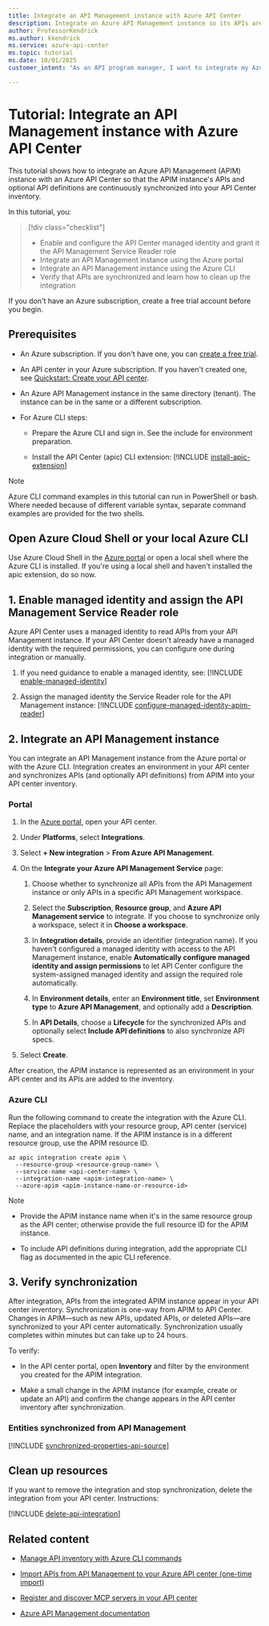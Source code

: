 ```yaml
---
title: Integrate an API Management instance with Azure API Center
description: Integrate an Azure API Management instance so its APIs are continuously synchronized into an API Center inventory.
author: ProfessorKendrick
ms.author: kkendrick
ms.service: azure-api-center
ms.topic: tutorial
ms.date: 10/01/2025
customer_intent: "As an API program manager, I want to integrate my Azure API Management instance with my API center and synchronize API Management APIs to my inventory."

---
```


# Tutorial: Integrate an API Management instance with Azure API Center

This tutorial shows how to integrate an Azure API Management (APIM) instance with an Azure API Center so that the APIM instance's APIs and optional API definitions are continuously synchronized into your API Center inventory.

In this tutorial, you:

> [!div class="checklist"]
>
> * Enable and configure the API Center managed identity and grant it the API Management Service Reader role
> * Integrate an API Management instance using the Azure portal
> * Integrate an API Management instance using the Azure CLI
> * Verify that APIs are synchronized and learn how to clean up the integration

If you don't have an Azure subscription, create a free trial account before you begin.

## Prerequisites

* An Azure subscription.  If you don't have one, you can [create a free trial](https://azure.microsoft.com/free).

* An API center in your Azure subscription. If you haven't created one, see [Quickstart: Create your API center](set-up-api-center.md).

* An Azure API Management instance in the same directory (tenant). The instance can be in the same or a different subscription.

* For Azure CLI steps:

  * Prepare the Azure CLI and sign in. See the include for environment preparation.

  * Install the API Center (apic) CLI extension: [!INCLUDE [install-apic-extension](includes/install-apic-extension.md)]

> [!NOTE]
> Azure CLI command examples in this tutorial can run in PowerShell or bash. Where needed because of different variable syntax, separate command examples are provided for the two shells.

## Open Azure Cloud Shell or your local Azure CLI

Use Azure Cloud Shell in the [Azure portal](https://portal.azure.com) or open a local shell where the Azure CLI is installed. If you're using a local shell and haven't installed the apic extension, do so now.

## 1. Enable managed identity and assign the API Management Service Reader role

Azure API Center uses a managed identity to read APIs from your API Management instance. If your API Center doesn't already have a managed identity with the required permissions, you can configure one during integration or manually.

1. If you need guidance to enable a managed identity, see: [!INCLUDE [enable-managed-identity](includes/enable-managed-identity.md)]

2. Assign the managed identity the Service Reader role for the API Management instance: [!INCLUDE [configure-managed-identity-apim-reader](includes/configure-managed-identity-apim-reader.md)]

## 2. Integrate an API Management instance

You can integrate an API Management instance from the Azure portal or with the Azure CLI. Integration creates an environment in your API center and synchronizes APIs (and optionally API definitions) from APIM into your API center inventory.

### Portal

1. In the [Azure portal](https://portal.azure.com), open your API center.

1. Under **Platforms**, select **Integrations**.

1. Select **+ New integration** > **From Azure API Management**.

1. On the **Integrate your Azure API Management Service** page:

   1. Choose whether to synchronize all APIs from the API Management instance or only APIs in a specific API Management workspace.

   1. Select the **Subscription**, **Resource group**, and **Azure API Management service** to integrate. If you choose to synchronize only a workspace, select it in **Choose a workspace**.

   1. In **Integration details**, provide an identifier (integration name). If you haven't configured a managed identity with access to the API Management instance, enable **Automatically configure managed identity and assign permissions** to let API Center configure the system-assigned managed identity and assign the required role automatically.

   1. In **Environment details**, enter an **Environment title**, set **Environment type** to **Azure API Management**, and optionally add a **Description**.

   1. In **API Details**, choose a **Lifecycle** for the synchronized APIs and optionally select **Include API definitions** to also synchronize API specs.

1. Select **Create**.

After creation, the APIM instance is represented as an environment in your API center and its APIs are added to the inventory.

### Azure CLI

Run the following command to create the integration with the Azure CLI. Replace the placeholders with your resource group, API center (service) name, and an integration name. If the APIM instance is in a different resource group, use the APIM resource ID.

```azurecli
az apic integration create apim \
  --resource-group <resource-group-name> \
  --service-name <api-center-name> \
  --integration-name <apim-integration-name> \
  --azure-apim <apim-instance-name-or-resource-id>
```

>[!NOTE]
>
> * Provide the APIM instance name when it's in the same resource group as the API center; otherwise provide the full resource ID for the APIM instance.
>
> * To include API definitions during integration, add the appropriate CLI flag as documented in the apic CLI reference.

## 3. Verify synchronization

After integration, APIs from the integrated APIM instance appear in your API center inventory. Synchronization is one-way from APIM to API Center. Changes in APIM—such as new APIs, updated APIs, or deleted APIs—are synchronized to your API center automatically. Synchronization usually completes within minutes but can take up to 24 hours.

To verify:

* In the API center portal, open **Inventory** and filter by the environment you created for the APIM integration.

* Make a small change in the APIM instance (for example, create or update an API) and confirm the change appears in the API center inventory after synchronization.

### Entities synchronized from API Management

[!INCLUDE [synchronized-properties-api-source](includes/synchronized-properties-api-source.md)]

## Clean up resources

If you want to remove the integration and stop synchronization, delete the integration from your API center. Instructions:

[!INCLUDE [delete-api-integration](includes/delete-api-integration.md)]

## Related content

* [Manage API inventory with Azure CLI commands](manage-apis-azure-cli.md)

* [Import APIs from API Management to your Azure API center (one-time import)](import-api-management-apis.md)

* [Register and discover MCP servers in your API center](register-discover-mcp-server.md)

* [Azure API Management documentation](../api-management/index.yml)

